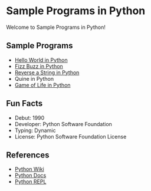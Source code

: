 # Sample Programs in Python

Welcome to Sample Programs in Python!

## Sample Programs

- [Hello World in Python](https://therenegadecoder.com/code/hello-world-in-python/)
- [Fizz Buzz in Python](https://therenegadecoder.com/code/fizz-buzz-in-python/)
- [Reverse a String in Python](https://therenegadecoder.com/code/reverse-a-string-in-python/)
- Quine in Python
- [Game of Life in Python](https://github.com/jrg94/sample-programs/issues/111)

## Fun Facts

- Debut: 1990
- Developer: Python Software Foundation
- Typing: Dynamic
- License: Python Software Foundation License

## References

- [Python Wiki](https://en.wikipedia.org/wiki/Python_(programming_language))
- [Python Docs](https://www.python.org/)
- [Python REPL](https://repl.it/languages/python3)
